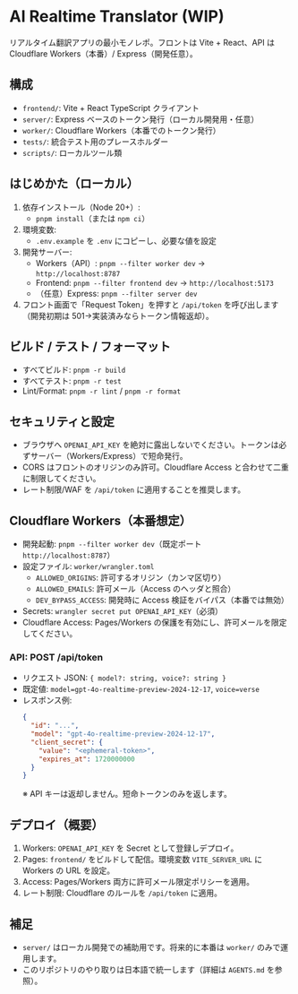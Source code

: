 # AI Realtime Translator (WIP)

リアルタイム翻訳アプリの最小モノレポ。フロントは Vite + React、API は Cloudflare Workers（本番）/ Express（開発任意）。

## 構成

- `frontend/`: Vite + React TypeScript クライアント
- `server/`: Express ベースのトークン発行（ローカル開発用・任意）
- `worker/`: Cloudflare Workers（本番でのトークン発行）
- `tests/`: 統合テスト用のプレースホルダー
- `scripts/`: ローカルツール類

## はじめかた（ローカル）

1. 依存インストール（Node 20+）:
   - `pnpm install`（または `npm ci`）
2. 環境変数:
   - `.env.example` を `.env` にコピーし、必要な値を設定
3. 開発サーバー:
   - Workers（API）: `pnpm --filter worker dev` → `http://localhost:8787`
   - Frontend: `pnpm --filter frontend dev` → `http://localhost:5173`
   - （任意）Express: `pnpm --filter server dev`
4. フロント画面で「Request Token」を押すと `/api/token` を呼び出します（開発初期は 501→実装済みならトークン情報返却）。

## ビルド / テスト / フォーマット

- すべてビルド: `pnpm -r build`
- すべてテスト: `pnpm -r test`
- Lint/Format: `pnpm -r lint` / `pnpm -r format`

## セキュリティと設定

- ブラウザへ `OPENAI_API_KEY` を絶対に露出しないでください。トークンは必ずサーバー（Workers/Express）で短命発行。
- CORS はフロントのオリジンのみ許可。Cloudflare Access と合わせて二重に制限してください。
- レート制限/WAF を `/api/token` に適用することを推奨します。

## Cloudflare Workers（本番想定）

- 開発起動: `pnpm --filter worker dev`（既定ポート `http://localhost:8787`）
- 設定ファイル: `worker/wrangler.toml`
  - `ALLOWED_ORIGINS`: 許可するオリジン（カンマ区切り）
  - `ALLOWED_EMAILS`: 許可メール（Access のヘッダと照合）
  - `DEV_BYPASS_ACCESS`: 開発時に Access 検証をバイパス（本番では無効）
- Secrets: `wrangler secret put OPENAI_API_KEY`（必須）
- Cloudflare Access: Pages/Workers の保護を有効にし、許可メールを限定してください。

### API: POST /api/token

- リクエスト JSON: `{ model?: string, voice?: string }`
- 既定値: `model=gpt-4o-realtime-preview-2024-12-17`, `voice=verse`
- レスポンス例:
  ```json
  {
    "id": "...",
    "model": "gpt-4o-realtime-preview-2024-12-17",
    "client_secret": {
      "value": "<ephemeral-token>",
      "expires_at": 1720000000
    }
  }
  ```
  ※ API キーは返却しません。短命トークンのみを返します。

## デプロイ（概要）

1. Workers: `OPENAI_API_KEY` を Secret として登録しデプロイ。
2. Pages: `frontend/` をビルドして配信。環境変数 `VITE_SERVER_URL` に Workers の URL を設定。
3. Access: Pages/Workers 両方に許可メール限定ポリシーを適用。
4. レート制限: Cloudflare のルールを `/api/token` に適用。

## 補足

- `server/` はローカル開発での補助用です。将来的に本番は `worker/` のみで運用します。
- このリポジトリのやり取りは日本語で統一します（詳細は `AGENTS.md` を参照）。
